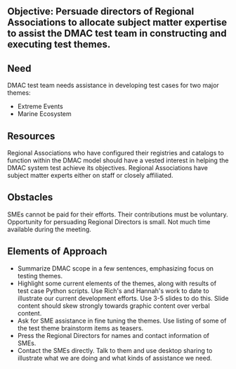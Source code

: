 ## Objective:  Persuade directors of Regional Associations to allocate subject matter expertise to assist the DMAC test team in constructing and executing test themes.

## Need
DMAC test team needs assistance in developing test cases for two major themes:
* Extreme Events
* Marine Ecosystem

## Resources
Regional Associations who have configured their registries and catalogs to function within the DMAC model should have a vested interest in helping the DMAC system test achieve its objectives.  Regional Associations have subject matter experts either on staff or closely affiliated. 

## Obstacles
SMEs cannot be paid for their efforts.  Their contributions must be voluntary.
Opportunity for persuading Regional Directors is small.  Not much time available during the meeting.

## Elements of Approach
* Summarize DMAC scope in a few sentences, emphasizing focus on testing themes.
* Highlight some current elements of the themes, along with results of test case Python scripts.  Use Rich's and Hannah's work to date to illustrate our current development efforts. Use 3-5 slides to do this.  Slide content should skew strongly towards graphic content over verbal content.
* Ask for SME assistance in fine tuning the themes.  Use listing of some of the test theme brainstorm items as teasers.
* Press the Regional Directors for names and contact information of SMEs.
* Contact the SMEs directly.  Talk to them and use desktop sharing to illustrate what we are doing and what kinds of assistance we need.




